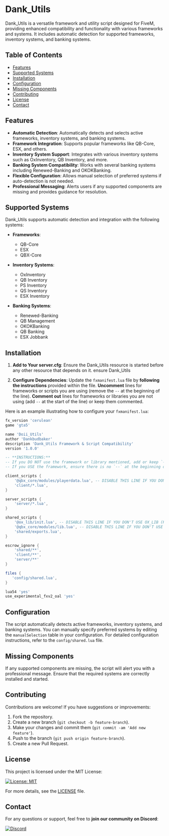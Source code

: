 # Dank_Utils

Dank_Utils is a versatile framework and utility script designed for FiveM, providing enhanced compatibility and functionality with various frameworks and systems. It includes automatic detection for supported frameworks, inventory systems, and banking systems.

## Table of Contents
- [Features](#features)
- [Supported Systems](#supported-systems)
- [Installation](#installation)
- [Configuration](#configuration)
- [Missing Components](#missing-components)
- [Contributing](#contributing)
- [License](#license)
- [Contact](#contact)

## Features

- **Automatic Detection**: Automatically detects and selects active frameworks, inventory systems, and banking systems.
- **Framework Integration**: Supports popular frameworks like QB-Core, ESX, and others.
- **Inventory System Support**: Integrates with various inventory systems such as OxInventory, QB Inventory, and more.
- **Banking System Compatibility**: Works with several banking systems including Renewed-Banking and OKOKBanking.
- **Flexible Configuration**: Allows manual selection of preferred systems if auto-detection is not needed.
- **Professional Messaging**: Alerts users if any supported components are missing and provides guidance for resolution.

## Supported Systems

Dank_Utils supports automatic detection and integration with the following systems:

- **Frameworks**:
  - QB-Core
  - ESX
  - QBX-Core

- **Inventory Systems**:
  - OxInventory
  - QB Inventory
  - PS Inventory
  - QS Inventory
  - ESX Inventory

- **Banking Systems**:
  - Renewed-Banking
  - QB Management
  - OKOKBanking
  - QB Banking
  - ESX Jobbank

## Installation

1. **Add to Your server.cfg**: Ensure the Dank_Utils resource is started before any other resource that depends on it.
  ensure Dank_Utils

 
2. **Configure Dependencies**: Update the `fxmanifest.lua` file by **following the instructions** provided within the file. **Uncomment** lines for frameworks or scripts you are using (remove the `--` at the beginning of the line). **Comment out** lines for frameworks or libraries you are not using (add `--` at the start of the line) or keep them commented.

Here is an example illustrating how to configure your `fxmanifest.lua`:

```lua
fx_version 'cerulean'
game 'gta5'

name 'Doii_Utils'
author 'Dankbudbaker'
description 'Dank_Utils Framework & Script Compatibility'
version '1.0.0'

-- **INSTRUCTIONS:**
-- If you DO NOT use the framework or library mentioned, add or keep `--` at the start of the line to disable it.
-- If you USE the framework, ensure there is no `--` at the beginning of the line.

client_scripts {
    '@qbx_core/modules/playerdata.lua', -- DISABLE THIS LINE IF YOU DON'T USE QBX-CORE (Keep or add --)
    'client/*.lua',
}

server_scripts {
    'server/*.lua',
}

shared_scripts {
    '@ox_lib/init.lua', -- DISABLE THIS LINE IF YOU DON'T USE OX_LIB (Keep or add --)
    '@qbx_core/modules/lib.lua', -- DISABLE THIS LINE IF YOU DON'T USE QBX-CORE (Keep or add --)
    'shared/exports.lua',
}

escrow_ignore {
    'shared/**',
    'client/**',
    'server/**'
}

files {
   'config/shared.lua',
}

lua54 'yes'
use_experimental_fxv2_oal 'yes'

```

## Configuration

The script automatically detects active frameworks, inventory systems, and banking systems. You can manually specify preferred systems by editing the `manualSelection` table in your configuration. For detailed configuration instructions, refer to the `config/shared.lua` file.

## Missing Components

If any supported components are missing, the script will alert you with a professional message. Ensure that the required systems are correctly installed and started.

## Contributing

Contributions are welcome! If you have suggestions or improvements:

1. Fork the repository.
2. Create a new branch (`git checkout -b feature-branch`).
3. Make your changes and commit them (`git commit -am 'Add new feature'`).
4. Push to the branch (`git push origin feature-branch`).
5. Create a new Pull Request.

## License

This project is licensed under the MIT License:

[![License: MIT](https://img.shields.io/badge/License-MIT-yellow.svg)](LICENSE)

For more details, see the [LICENSE](LICENSE) file.

## Contact

For any questions or support, feel free to **join our community on Discord**:

[![Discord](https://img.shields.io/discord/976211208736763994?label=Join%20Discord&logo=discord&style=for-the-badge&color=blue)](https://discord.gg/4aW3gHFEs9)
